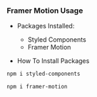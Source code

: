 ### Framer Motion Usage
- Packages Installed:
    - Styled Components
    - Framer Motion

- How To Install Packages
```bash
npm i styled-components
```

```bash
npm i framer-motion
```